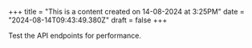 +++
title = "This is a content created on 14-08-2024 at 3:25PM"
date = "2024-08-14T09:43:49.380Z"
draft = false
+++

  Test the API endpoints for performance.
        